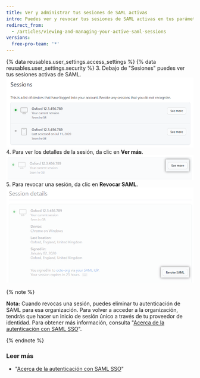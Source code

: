 ```yaml
---
title: Ver y administrar tus sesiones de SAML activas
intro: Puedes ver y revocar tus sesiones de SAML activas en tus parámetros de seguridad.
redirect_from:
  - /articles/viewing-and-managing-your-active-saml-sessions
versions:
  free-pro-team: '*'
---
```


{% data reusables.user_settings.access_settings %}
{% data reusables.user_settings.security %}
3. Debajo de "Sesiones" puedes ver tus sesiones activas de SAML. ![Lista de sesiones de SAML activas](/assets/images/help/settings/saml-active-sessions.png)
4. Para ver los detalles de la sesión, da clic en **Ver más**. ![Botón para abrir los detalles de la sesión de SAML](/assets/images/help/settings/saml-expand-session-details.png)
5. Para revocar una sesión, da clic en **Revocar SAML**. ![Botón para revocar una sesión de SAML](/assets/images/help/settings/saml-revoke-session.png)

  {% note %}

  **Nota:** Cuando revocas una sesión, puedes eliminar tu autenticación de SAML para esa organización. Para volver a acceder a la organización, tendrás que hacer un inicio de sesión único a través de tu proveedor de identidad. Para obtener más información, consulta "[Acerca de la autenticación con SAML SSO](/github/authenticating-to-github/about-authentication-with-saml-single-sign-on)".

  {% endnote %}

### Leer más

- "[Acerca de la autenticación con SAML SSO](/github/authenticating-to-github/about-authentication-with-saml-single-sign-on)"
